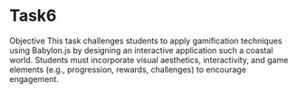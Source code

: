 # Task6

Objective
This task challenges students to apply gamification techniques using Babylon.js by designing an interactive application such a coastal world. Students must incorporate visual aesthetics, interactivity, and game elements (e.g., progression, rewards, challenges) to encourage engagement.
